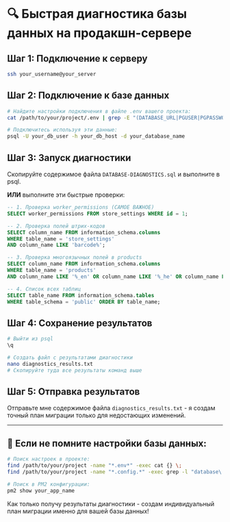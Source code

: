 # 🔍 Быстрая диагностика базы данных на продакшн-сервере

## Шаг 1: Подключение к серверу
```bash
ssh your_username@your_server
```

## Шаг 2: Подключение к базе данных  
```bash
# Найдите настройки подключения в файле .env вашего проекта:
cat /path/to/your/project/.env | grep -E "(DATABASE_URL|PGUSER|PGPASSWORD|PGHOST|PGPORT|PGDATABASE)"

# Подключитесь используя эти данные:
psql -U your_db_user -h your_db_host -d your_database_name
```

## Шаг 3: Запуск диагностики
Скопируйте содержимое файла `DATABASE-DIAGNOSTICS.sql` и выполните в psql.

**ИЛИ** выполните эти быстрые проверки:

```sql
-- 1. Проверка worker_permissions (САМОЕ ВАЖНОЕ)
SELECT worker_permissions FROM store_settings WHERE id = 1;

-- 2. Проверка полей штрих-кодов
SELECT column_name FROM information_schema.columns 
WHERE table_name = 'store_settings' 
AND column_name LIKE 'barcode%';

-- 3. Проверка многоязычных полей в products
SELECT column_name FROM information_schema.columns 
WHERE table_name = 'products' 
AND column_name LIKE '%_en' OR column_name LIKE '%_he' OR column_name LIKE '%_ar';

-- 4. Список всех таблиц
SELECT table_name FROM information_schema.tables 
WHERE table_schema = 'public' ORDER BY table_name;
```

## Шаг 4: Сохранение результатов
```bash
# Выйти из psql
\q

# Создать файл с результатами диагностики
nano diagnostics_results.txt
# Скопируйте туда все результаты команд выше
```

## Шаг 5: Отправка результатов
Отправьте мне содержимое файла `diagnostics_results.txt` - я создам точный план миграции только для недостающих изменений.

---

## 🚨 Если не помните настройки базы данных:

```bash
# Поиск настроек в проекте:
find /path/to/your/project -name "*.env*" -exec cat {} \;
find /path/to/your/project -name "*.config.*" -exec grep -l "database\|postgres\|db" {} \;

# Поиск в PM2 конфигурации:
pm2 show your_app_name
```

Как только получу результаты диагностики - создам индивидуальный план миграции именно для вашей базы данных!